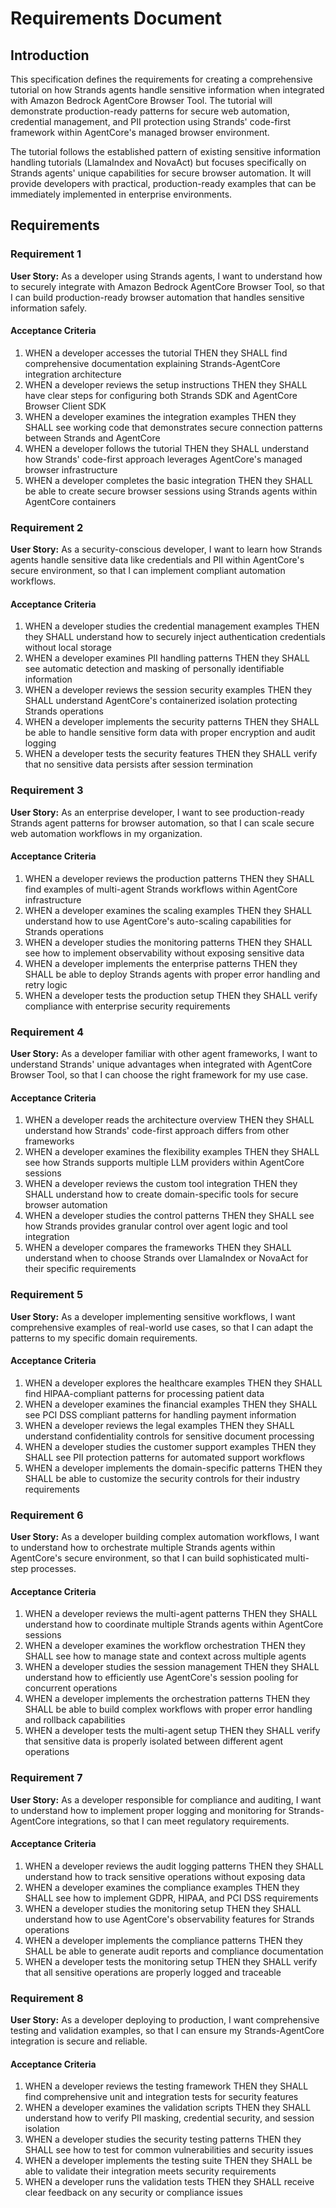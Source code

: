 # Requirements Document

## Introduction

This specification defines the requirements for creating a comprehensive tutorial on how Strands agents handle sensitive information when integrated with Amazon Bedrock AgentCore Browser Tool. The tutorial will demonstrate production-ready patterns for secure web automation, credential management, and PII protection using Strands' code-first framework within AgentCore's managed browser environment.

The tutorial follows the established pattern of existing sensitive information handling tutorials (LlamaIndex and NovaAct) but focuses specifically on Strands agents' unique capabilities for secure browser automation. It will provide developers with practical, production-ready examples that can be immediately implemented in enterprise environments.

## Requirements

### Requirement 1

**User Story:** As a developer using Strands agents, I want to understand how to securely integrate with Amazon Bedrock AgentCore Browser Tool, so that I can build production-ready browser automation that handles sensitive information safely.

#### Acceptance Criteria

1. WHEN a developer accesses the tutorial THEN they SHALL find comprehensive documentation explaining Strands-AgentCore integration architecture
2. WHEN a developer reviews the setup instructions THEN they SHALL have clear steps for configuring both Strands SDK and AgentCore Browser Client SDK
3. WHEN a developer examines the integration examples THEN they SHALL see working code that demonstrates secure connection patterns between Strands and AgentCore
4. WHEN a developer follows the tutorial THEN they SHALL understand how Strands' code-first approach leverages AgentCore's managed browser infrastructure
5. WHEN a developer completes the basic integration THEN they SHALL be able to create secure browser sessions using Strands agents within AgentCore containers

### Requirement 2

**User Story:** As a security-conscious developer, I want to learn how Strands agents handle sensitive data like credentials and PII within AgentCore's secure environment, so that I can implement compliant automation workflows.

#### Acceptance Criteria

1. WHEN a developer studies the credential management examples THEN they SHALL understand how to securely inject authentication credentials without local storage
2. WHEN a developer examines PII handling patterns THEN they SHALL see automatic detection and masking of personally identifiable information
3. WHEN a developer reviews the session security examples THEN they SHALL understand AgentCore's containerized isolation protecting Strands operations
4. WHEN a developer implements the security patterns THEN they SHALL be able to handle sensitive form data with proper encryption and audit logging
5. WHEN a developer tests the security features THEN they SHALL verify that no sensitive data persists after session termination

### Requirement 3

**User Story:** As an enterprise developer, I want to see production-ready Strands agent patterns for browser automation, so that I can scale secure web automation workflows in my organization.

#### Acceptance Criteria

1. WHEN a developer reviews the production patterns THEN they SHALL find examples of multi-agent Strands workflows within AgentCore infrastructure
2. WHEN a developer examines the scaling examples THEN they SHALL understand how to use AgentCore's auto-scaling capabilities for Strands operations
3. WHEN a developer studies the monitoring patterns THEN they SHALL see how to implement observability without exposing sensitive data
4. WHEN a developer implements the enterprise patterns THEN they SHALL be able to deploy Strands agents with proper error handling and retry logic
5. WHEN a developer tests the production setup THEN they SHALL verify compliance with enterprise security requirements

### Requirement 4

**User Story:** As a developer familiar with other agent frameworks, I want to understand Strands' unique advantages when integrated with AgentCore Browser Tool, so that I can choose the right framework for my use case.

#### Acceptance Criteria

1. WHEN a developer reads the architecture overview THEN they SHALL understand how Strands' code-first approach differs from other frameworks
2. WHEN a developer examines the flexibility examples THEN they SHALL see how Strands supports multiple LLM providers within AgentCore sessions
3. WHEN a developer reviews the custom tool integration THEN they SHALL understand how to create domain-specific tools for secure browser automation
4. WHEN a developer studies the control patterns THEN they SHALL see how Strands provides granular control over agent logic and tool integration
5. WHEN a developer compares the frameworks THEN they SHALL understand when to choose Strands over LlamaIndex or NovaAct for their specific requirements

### Requirement 5

**User Story:** As a developer implementing sensitive workflows, I want comprehensive examples of real-world use cases, so that I can adapt the patterns to my specific domain requirements.

#### Acceptance Criteria

1. WHEN a developer explores the healthcare examples THEN they SHALL find HIPAA-compliant patterns for processing patient data
2. WHEN a developer examines the financial examples THEN they SHALL see PCI DSS compliant patterns for handling payment information
3. WHEN a developer reviews the legal examples THEN they SHALL understand confidentiality controls for sensitive document processing
4. WHEN a developer studies the customer support examples THEN they SHALL see PII protection patterns for automated support workflows
5. WHEN a developer implements the domain-specific patterns THEN they SHALL be able to customize the security controls for their industry requirements

### Requirement 6

**User Story:** As a developer building complex automation workflows, I want to understand how to orchestrate multiple Strands agents within AgentCore's secure environment, so that I can build sophisticated multi-step processes.

#### Acceptance Criteria

1. WHEN a developer reviews the multi-agent patterns THEN they SHALL understand how to coordinate multiple Strands agents within AgentCore sessions
2. WHEN a developer examines the workflow orchestration THEN they SHALL see how to manage state and context across multiple agents
3. WHEN a developer studies the session management THEN they SHALL understand how to efficiently use AgentCore's session pooling for concurrent operations
4. WHEN a developer implements the orchestration patterns THEN they SHALL be able to build complex workflows with proper error handling and rollback capabilities
5. WHEN a developer tests the multi-agent setup THEN they SHALL verify that sensitive data is properly isolated between different agent operations

### Requirement 7

**User Story:** As a developer responsible for compliance and auditing, I want to understand how to implement proper logging and monitoring for Strands-AgentCore integrations, so that I can meet regulatory requirements.

#### Acceptance Criteria

1. WHEN a developer reviews the audit logging patterns THEN they SHALL understand how to track sensitive operations without exposing data
2. WHEN a developer examines the compliance examples THEN they SHALL see how to implement GDPR, HIPAA, and PCI DSS requirements
3. WHEN a developer studies the monitoring setup THEN they SHALL understand how to use AgentCore's observability features for Strands operations
4. WHEN a developer implements the compliance patterns THEN they SHALL be able to generate audit reports and compliance documentation
5. WHEN a developer tests the monitoring setup THEN they SHALL verify that all sensitive operations are properly logged and traceable

### Requirement 8

**User Story:** As a developer deploying to production, I want comprehensive testing and validation examples, so that I can ensure my Strands-AgentCore integration is secure and reliable.

#### Acceptance Criteria

1. WHEN a developer reviews the testing framework THEN they SHALL find comprehensive unit and integration tests for security features
2. WHEN a developer examines the validation scripts THEN they SHALL understand how to verify PII masking, credential security, and session isolation
3. WHEN a developer studies the security testing patterns THEN they SHALL see how to test for common vulnerabilities and security issues
4. WHEN a developer implements the testing suite THEN they SHALL be able to validate their integration meets security requirements
5. WHEN a developer runs the validation tests THEN they SHALL receive clear feedback on any security or compliance issues